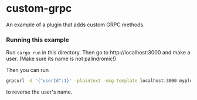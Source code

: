 # custom-grpc

An example of a plugin that adds custom GRPC methods.

### Running this example

Run `cargo run` in this directory. Then go to http://localhost:3000 and make a user. (Make sure its name is not palindromic!)

Then you can run

```sh
grpcurl -d '{"userId":1}' -plaintext -msg-template localhost:3000 myplugin.MyPlugin.ReverseUserName
```

to reverse the user's name.
